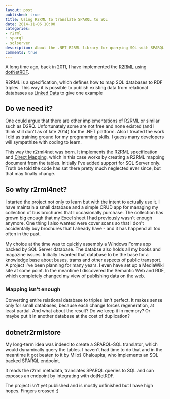 ```yaml
---
layout: post
published: true
title: Using R2RML to translate SPARQL to SQL
date: 2014-11-06 10:00
categories:
- r2rml
- sparql
- sqlserver
description: About the .NET R2RML library for querying SQL with SPARQL
comments: true
---
```


A long time ago, back in 2011, I have implemented the [R2RML][r2rml] using [dotNetRDF][dotNetRDF]. 

R2RML is a specification, which defines how to map SQL databases to RDF triples. This way it is possible to publish existing data from relational databases as [Linked Data][ld] to give one example

## Do we need it?

One could argue that there are other implementations of R2RML or similar such as D2RQ. Unfortunately some are not free and none existed (and I think still don't as of late 2014) for the .NET platform. Also I treated the work I did as training ground for my programming skills. I guess many developers will sympathize with coding to learn.

This way the [r2rml4net](http://r2rml.net) was born. It implements the R2RML specification and [Direct Mapping][dm], which in this case works by creating a R2RML mapping document from the tables. Initially I've added support for SQL Server only. Truth be told the code has sat there pretty much neglected ever since, but that may finally change.

## So why r2rml4net?

I started the project not only to learn but with the intent to actually use it. I have maintain a small database and a simple CRUD app for managing my collection of bus brochures that I occasionally purchase. The collection has grown big enough that my Excel sheet I had previously wasn't enough anymore. One thing I also wanted were cover scans so that I don't accidentally buy brochures that I already have - and it has happend all too often in the past.

My choice at the time was to quickly assembly a Windows Forms app backed by SQL Server database. The databse also holds all my books and magazine issues. Initially I wanted that database to be the base for a knowledge base about buses, trams and other aspects of public transport. A project I've been planning for many years. I even have set up a MediaWiki site at some point. In the meantime I discovered the Semantic Web and RDF, which completely changed my view of publishing data on the web.

### Mapping isn't enough

Converting entire relational database to triples isn't perfect. It makes sense only for small databases, because each change forces regeneration, at least partial. And what about the result? Do we keep it in memory? Or maybe put it in another database at the cost of duplication?

## dotnetr2rmlstore

My long-term idea was indeed to create a SPARQL-SQL translator, which would dynamically query the tables. I haven't had time to do that and in the meantime it got beaten to it by Miloš Chaloupka, who implements an SQL backed SPARQL endpoint. 

It reads the r2rml metadata, translates SPARQL queries to SQL and can exposes an endpoint by integrating with dotNetRDF.

The project isn't yet published and is mostly unfinished but I have high hopes. Fingers crossed :)

[r2rml]: http://www.w3.org/TR/r2rml/
[dotNetRDF]: http://dotnetrdf.org
[ld]: http://en.wikipedia.org/wiki/Linked_data
[dm]: http://www.w3.org/TR/rdb-direct-mapping/
[d2rq]: http://d2rq.org/
[Ultrawrap]: http://capsenta.com/architecture/
